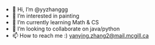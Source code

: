 - 👋 Hi, I’m @yyzhanggg
- 👀 I’m interested in painting
- 🌱 I’m currently learning Math & CS
- 💞️ I’m looking to collaborate on java/python
- 📫 How to reach me :) yanying.zhang2@mail.mcgill.ca

<!---
yyzhanggg/yyzhanggg is a ✨ special ✨ repository because its `README.md` (this file) appears on your GitHub profile.
You can click the Preview link to take a look at your changes.
--->
